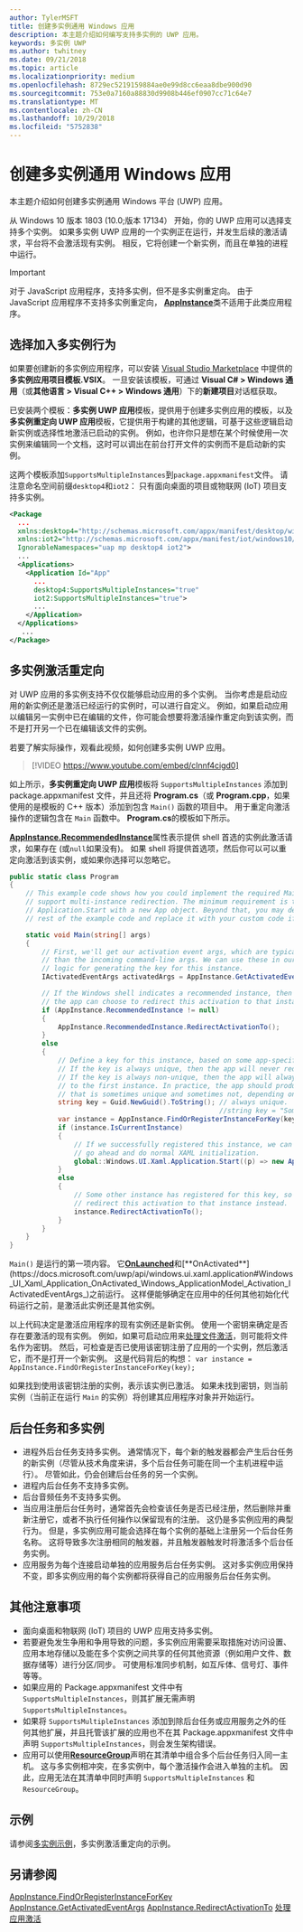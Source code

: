 ```yaml
---
author: TylerMSFT
title: 创建多实例通用 Windows 应用
description: 本主题介绍如何编写支持多实例的 UWP 应用。
keywords: 多实例 UWP
ms.author: twhitney
ms.date: 09/21/2018
ms.topic: article
ms.localizationpriority: medium
ms.openlocfilehash: 8729ec5219159884ae0e99d8cc6eaa8dbe900d90
ms.sourcegitcommit: 753e0a7160a88830d9908b446ef0907cc71c64e7
ms.translationtype: MT
ms.contentlocale: zh-CN
ms.lasthandoff: 10/29/2018
ms.locfileid: "5752838"
---
```

# <a name="create-a-multi-instance-universal-windows-app"></a>创建多实例通用 Windows 应用

本主题介绍如何创建多实例通用 Windows 平台 (UWP) 应用。

从 Windows 10 版本 1803 (10.0;版本 17134） 开始，你的 UWP 应用可以选择支持多个实例。 如果多实例 UWP 应用的一个实例正在运行，并发生后续的激活请求，平台将不会激活现有实例。 相反，它将创建一个新实例，而且在单独的进程中运行。

> [!IMPORTANT]
> 对于 JavaScript 应用程序，支持多实例，但不是多实例重定向。 由于 JavaScript 应用程序不支持多实例重定向， [**AppInstance**](/uwp/api/windows.applicationmodel.appinstance)类不适用于此类应用程序。

## <a name="opt-in-to-multi-instance-behavior"></a>选择加入多实例行为

如果要创建新的多实例应用程序，可以安装 [Visual Studio Marketplace](https://aka.ms/E2nzbv) 中提供的**多实例应用项目模板.VSIX**。 一旦安装该模板，可通过 **Visual C# > Windows 通用**（或**其他语言 > Visual C++ > Windows 通用**）下的**新建项目**对话框获取。

已安装两个模板：**多实例 UWP 应用**模板，提供用于创建多实例应用的模板，以及**多实例重定向 UWP 应用**模板，它提供用于构建的其他逻辑，可基于这些逻辑启动新实例或选择性地激活已启动的实例。 例如，也许你只是想在某个时候使用一次实例来编辑同一个文档，这时可以调出在前台打开文件的实例而不是启动新的实例。

这两个模板添加`SupportsMultipleInstances`到`package.appxmanifest`文件。 请注意命名空间前缀`desktop4`和`iot2`： 只有面向桌面的项目或物联网 (IoT) 项目支持多实例。

```xml
<Package
  ...
  xmlns:desktop4="http://schemas.microsoft.com/appx/manifest/desktop/windows10/4"
  xmlns:iot2="http://schemas.microsoft.com/appx/manifest/iot/windows10/2"  
  IgnorableNamespaces="uap mp desktop4 iot2">
  ...
  <Applications>
    <Application Id="App"
      ...
      desktop4:SupportsMultipleInstances="true"
      iot2:SupportsMultipleInstances="true">
      ...
    </Application>
  </Applications>
   ...
</Package>
```

## <a name="multi-instance-activation-redirection"></a>多实例激活重定向

 对 UWP 应用的多实例支持不仅仅能够启动应用的多个实例。 当你考虑是启动应用的新实例还是激活已经运行的实例时，可以进行自定义。 例如，如果启动应用以编辑另一实例中已在编辑的文件，你可能会想要将激活操作重定向到该实例，而不是打开另一个已在编辑该文件的实例。

若要了解实际操作，观看此视频，如何创建多实例 UWP 应用。

> [!VIDEO https://www.youtube.com/embed/clnnf4cigd0]

如上所示，**多实例重定向 UWP 应用**模板将 `SupportsMultipleInstances` 添加到 package.appxmanifest 文件，并且还将 **Program.cs**（或 **Program.cpp**，如果使用的是模板的 C++ 版本）添加到包含 `Main()` 函数的项目中。 用于重定向激活操作的逻辑包含在 `Main` 函数中。 **Program.cs**的模板如下所示。

[**AppInstance.RecommendedInstance**](/uwp/api/windows.applicationmodel.appinstance.recommendedinstance)属性表示提供 shell 首选的实例此激活请求，如果存在 (或`null`如果没有)。 如果 shell 将提供首选项，然后你可以可以重定向激活到该实例，或如果你选择可以忽略它。

``` csharp
public static class Program
{
    // This example code shows how you could implement the required Main method to
    // support multi-instance redirection. The minimum requirement is to call
    // Application.Start with a new App object. Beyond that, you may delete the
    // rest of the example code and replace it with your custom code if you wish.

    static void Main(string[] args)
    {
        // First, we'll get our activation event args, which are typically richer
        // than the incoming command-line args. We can use these in our app-defined
        // logic for generating the key for this instance.
        IActivatedEventArgs activatedArgs = AppInstance.GetActivatedEventArgs();

        // If the Windows shell indicates a recommended instance, then
        // the app can choose to redirect this activation to that instance instead.
        if (AppInstance.RecommendedInstance != null)
        {
            AppInstance.RecommendedInstance.RedirectActivationTo();
        }
        else
        {
            // Define a key for this instance, based on some app-specific logic.
            // If the key is always unique, then the app will never redirect.
            // If the key is always non-unique, then the app will always redirect
            // to the first instance. In practice, the app should produce a key
            // that is sometimes unique and sometimes not, depending on its own needs.
            string key = Guid.NewGuid().ToString(); // always unique.
                                                    //string key = "Some-App-Defined-Key"; // never unique.
            var instance = AppInstance.FindOrRegisterInstanceForKey(key);
            if (instance.IsCurrentInstance)
            {
                // If we successfully registered this instance, we can now just
                // go ahead and do normal XAML initialization.
                global::Windows.UI.Xaml.Application.Start((p) => new App());
            }
            else
            {
                // Some other instance has registered for this key, so we'll 
                // redirect this activation to that instance instead.
                instance.RedirectActivationTo();
            }
        }
    }
}
```

`Main()` 是运行的第一项内容。 它[**OnLaunched**](https://docs.microsoft.com/uwp/api/windows.ui.xaml.application#Windows_UI_Xaml_Application_OnLaunched_Windows_ApplicationModel_Activation_LaunchActivatedEventArgs_)和[**OnActivated**](https://docs.microsoft.com/uwp/api/windows.ui.xaml.application#Windows_UI_Xaml_Application_OnActivated_Windows_ApplicationModel_Activation_IActivatedEventArgs_)之前运行。 这样便能够确定在应用中的任何其他初始化代码运行之前，是激活此实例还是其他实例。

以上代码决定是激活应用程序的现有实例还是新实例。 使用一个密钥来确定是否存在要激活的现有实例。 例如，如果可启动应用来[处理文件激活](https://docs.microsoft.com/en-us/windows/uwp/launch-resume/handle-file-activation)，则可能将文件名作为密钥。 然后，可检查是否已使用该密钥注册了应用的一个实例，然后激活它，而不是打开一个新实例。 这是代码背后的构想： `var instance = AppInstance.FindOrRegisterInstanceForKey(key);`

如果找到使用该密钥注册的实例，表示该实例已激活。 如果未找到密钥，则当前实例（当前正在运行 `Main` 的实例）将创建其应用程序对象并开始运行。

## <a name="background-tasks-and-multi-instancing"></a>后台任务和多实例

- 进程外后台任务支持多实例。 通常情况下，每个新的触发器都会产生后台任务的新实例（尽管从技术角度来讲，多个后台任务可能在同一个主机进程中运行）。 尽管如此，仍会创建后台任务的另一个实例。
- 进程内后台任务不支持多实例。
- 后台音频任务不支持多实例。
- 当应用注册后台任务时，通常首先会检查该任务是否已经注册，然后删除并重新注册它，或者不执行任何操作以保留现有的注册。 这仍是多实例应用的典型行为。 但是，多实例应用可能会选择在每个实例的基础上注册另一个后台任务名称。 这将导致多次注册相同的触发器，并且触发器触发时将激活多个后台任务实例。
- 应用服务为每个连接启动单独的应用服务后台任务实例。 这对多实例应用保持不变，即多实例应用的每个实例都将获得自己的应用服务后台任务实例。 

## <a name="additional-considerations"></a>其他注意事项

- 面向桌面和物联网 (IoT) 项目的 UWP 应用支持多实例。
- 若要避免发生争用和争用导致的问题，多实例应用需要采取措施对访问设置、应用本地存储以及能在多个实例之间共享的任何其他资源（例如用户文件、数据存储等）进行分区/同步。 可使用标准同步机制，如互斥体、信号灯、事件等等。
- 如果应用的 Package.appxmanifest 文件中有 `SupportsMultipleInstances`，则其扩展无需声明 `SupportsMultipleInstances`。 
- 如果将 `SupportsMultipleInstances` 添加到除后台任务或应用服务之外的任何其他扩展，并且托管该扩展的应用也不在其 Package.appxmanifest 文件中声明 `SupportsMultipleInstances`，则会发生架构错误。
- 应用可以使用[**ResourceGroup**](https://docs.microsoft.com/windows/uwp/launch-resume/declare-background-tasks-in-the-application-manifest)声明在其清单中组合多个后台任务归入同一主机。 这与多实例相冲突，在多实例中，每个激活操作会进入单独的主机。 因此，应用无法在其清单中同时声明 `SupportsMultipleInstances` 和 `ResourceGroup`。

## <a name="sample"></a>示例

请参阅[多实例示例](https://aka.ms/Kcrqst)，多实例激活重定向的示例。

## <a name="see-also"></a>另请参阅

[AppInstance.FindOrRegisterInstanceForKey](https://docs.microsoft.com/uwp/api/windows.applicationmodel.appinstance#Windows_ApplicationModel_AppInstance_FindOrRegisterInstanceForKey_System_String_)
[AppInstance.GetActivatedEventArgs](https://docs.microsoft.com/uwp/api/windows.applicationmodel.appinstance#Windows_ApplicationModel_AppInstance_GetActivatedEventArgs)
[AppInstance.RedirectActivationTo](https://docs.microsoft.com/uwp/api/windows.applicationmodel.appinstance#Windows_ApplicationModel_AppInstance_RedirectActivationTo)
[处理应用激活](https://docs.microsoft.com/windows/uwp/launch-resume/activate-an-app)